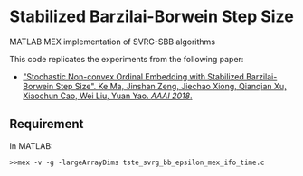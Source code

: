 # Stabilized Barzilai-Borwein Step Size
MATLAB MEX implementation of SVRG-SBB algorithms

This code replicates the experiments from the following paper:

- ["Stochastic Non-convex Ordinal Embedding with Stabilized Barzilai-Borwein Step Size". Ke Ma, Jinshan Zeng, Jiechao Xiong, Qianqian Xu, Xiaochun Cao, Wei Liu, Yuan Yao. _AAAI 2018_.]()

## Requirement
In MATLAB:
``` 
>>mex -v -g -largeArrayDims tste_svrg_bb_epsilon_mex_ifo_time.c
```